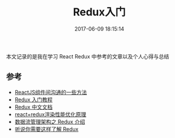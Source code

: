 ﻿---
title: Redux入门
date: 2017-06-09 18:15:14
categories: coding
tags:
  - React
  - Redux
---

本文记录的是我在学习 React Redux 中参考的文章以及个人心得与总结

<!--more-->



## 参考

* [ReactJS组件间沟通的一些方法](http://www.alloyteam.com/2016/01/some-methods-of-reactjs-communication-between-components/)
* [Redux 入门教程](http://www.ruanyifeng.com/blog/2016/09/redux_tutorial_part_one_basic_usages.html)
* [Redux 中文文档](http://cn.redux.js.org/index.html)
* [react+redux渲染性能优化原理](http://foio.github.io/react-redux-performance-boost/)
* [数据流管理架构之 Redux 介绍](http://www.alloyteam.com/2015/09/react-redux/)
* [听说你需要这样了解 Redux](https://github.com/rccoder/blog/issues/18)


